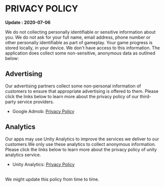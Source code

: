 # PRIVACY POLICY

**Update : 2020-07-06**
</br>

We do not collecting personally identifiable or sensitive information about you. We do not ask for your full name, email address, phone number or other personally identifiable as part of gameplay. Your game progress is stored locally, in your device. We don't have access to this information. The application does collect some non-sensitive, anonymous data as outlined below:


## Advertising 

Our advertising partners collect some non-personal information of customers to ensure that appropriate advertising is offered to them.
Please click the links below to learn more about the privacy policy of our third-party service providers.
- Google Admob: [<u>Privacy Policy</u>](https://policies.google.com/privacy "Google Privacy Policy")


## Analytics 

Our apps may use Unity Analytics to improve the services we deliver to our customers.We only use these analytics to collect anonymous information.
Please click the links below to learn more about the privacy policy of unity analytics service.

- Unity Analytics: [<u>Privacy Policy</u>](https://unity3d.com/legal/privacy-policy "Unity Privacy Policy")


<br/>
We might update this policy from time to time.
<br/><br/>
